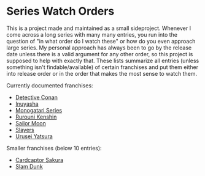 <!-- omit in toc -->
# Series Watch Orders

This is a project made and maintained as a small sideproject. Whenever I come across a long series with many many entries, you run into the question of "in what order do I watch these" or how do you even approach large series. My personal approach has always been to go by the release date unless there is a valid argument for any other order, so this project is supposed to help with exactly that. These lists summarize all entries (unless something isn't findable/available) of certain franchises and put them either into release order or in the order that makes the most sense to watch them.

Currently documented franchises:

- [Detective Conan](./series/conan.md)
- [Inuyasha](./series/inuyasha.md)
- [Monogatari Series](./series/monogatari.md)
- [Rurouni Kenshin](./series/rurouni.md)
- [Sailor Moon](./series/sailormoon.md)
- [Slayers](./series/slayers.md)
- [Urusei Yatsura](./series/urusei.md)

Smaller franchises (below 10 entries):

- [Cardcaptor Sakura](./series/cardcaptor.md)
- [Slam Dunk](./series/slamdunk.md)